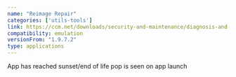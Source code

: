 ```yaml
---
name: "Reimage Repair"
categories: ['utils-tools']
link: https://ccm.net/downloads/security-and-maintenance/diagnosis-and-monitoring/
compatibility: emulation
versionFrom: "1.9.7.2"
type: applications
---
```


App has reached sunset/end of life pop is seen on app launch